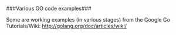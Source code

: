 ###Various GO code examples###

Some are working examples (in various stages) from the Google Go Tutorials/Wiki:
http://golang.org/doc/articles/wiki/
